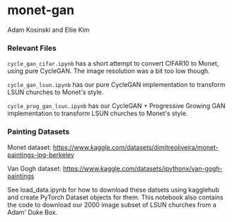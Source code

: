 # monet-gan

Adam Kosinski and Ellie Kim

### Relevant Files

`cycle_gan_cifar.ipynb` has a short attempt to convert CIFAR10 to Monet, using pure CycleGAN. The image resolution was a bit too low though.

`cycle_gan_lsun.ipynb` has our pure CycleGAN implementation to transform LSUN churches to Monet's style.

`cycle_prog_gan_lsun.ipynb` has our CycleGAN + Progressive Growing GAN implementation to transform LSUN churches to Monet's style.

### Painting Datasets

Monet dataset: https://www.kaggle.com/datasets/dimitreoliveira/monet-paintings-jpg-berkeley

Van Gogh dataset: https://www.kaggle.com/datasets/ipythonx/van-gogh-paintings

See load_data.ipynb for how to download these datsets using kagglehub and create PyTorch Dataset objects for them. This notebook also contains the code to download our 2000 image subset of LSUN churches from a Adam' Duke Box.

